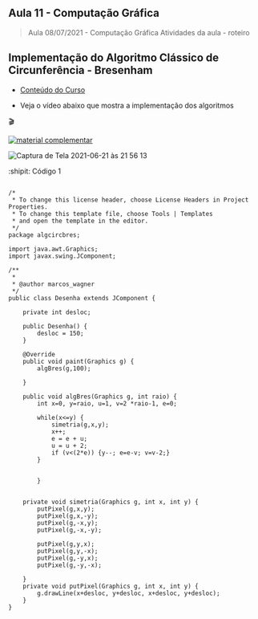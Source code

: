 
## Aula 11 - Computação Gráfica

> Aula 08/07/2021 - Computação Gráfica
> Atividades da aula - roteiro

## Implementação do Algoritmo Clássico de Circunferência - Bresenham

- [Conteúdo do Curso](https://github.com/marcoswagner-commits/projetos_cg/blob/56bc895a869568bf9bb4c13f42e976b133f58330/ApostilaCG2021_Modulo2.pdf)

- Veja o vídeo abaixo que mostra a implementação dos algoritmos
 
🎬

[![material complementar](https://github.com/marcoswagner-commits/projetos_cg/blob/9a7a875a273c69f03b6048ea2138b963fd82fa7b/Capa_Aula11.png)](https://www.youtube.com/watch?v=fPUDIOWkn88)



![Captura de Tela 2021-06-21 às 21 56 13](https://user-images.githubusercontent.com/81576640/122846395-21677b00-d2dc-11eb-806e-5e9f71094b0e.png)


:shipit: Código 1
```

/*
 * To change this license header, choose License Headers in Project Properties.
 * To change this template file, choose Tools | Templates
 * and open the template in the editor.
 */
package algcircbres;

import java.awt.Graphics;
import javax.swing.JComponent;

/**
 *
 * @author marcos_wagner
 */
public class Desenha extends JComponent {

    private int desloc; 
    
    public Desenha() {
        desloc = 150;
    }
    
    @Override
    public void paint(Graphics g) {
        algBres(g,100);
        
    }
    
    public void algBres(Graphics g, int raio) {
        int x=0, y=raio, u=1, v=2 *raio-1, e=0;
               
        while(x<=y) {
            simetria(g,x,y);
            x++;
            e = e + u;
            u = u + 2;
            if (v<(2*e)) {y--; e=e-v; v=v-2;}
        }
        
           
        }
    

    private void simetria(Graphics g, int x, int y) {
        putPixel(g,x,y);
        putPixel(g,x,-y);
        putPixel(g,-x,y);
        putPixel(g,-x,-y);
        
        putPixel(g,y,x);
        putPixel(g,y,-x);
        putPixel(g,-y,x);
        putPixel(g,-y,-x);
          
    }
    private void putPixel(Graphics g, int x, int y) {
        g.drawLine(x+desloc, y+desloc, x+desloc, y+desloc);
    }
}



```




